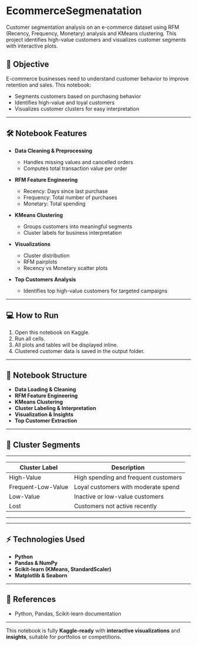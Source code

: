 # EcommerceSegmenatation
Customer segmentation analysis on an e-commerce dataset using RFM (Recency, Frequency, Monetary) analysis and KMeans clustering. This project identifies high-value customers and visualizes customer segments with interactive plots.

## 📌 Objective

E-commerce businesses need to understand customer behavior to improve retention and sales. This notebook:

- Segments customers based on purchasing behavior  
- Identifies high-value and loyal customers  
- Visualizes customer clusters for easy interpretation  

---

## 🛠 Notebook Features

- **Data Cleaning & Preprocessing**  
  - Handles missing values and cancelled orders  
  - Computes total transaction value per order  

- **RFM Feature Engineering**  
  - Recency: Days since last purchase  
  - Frequency: Total number of purchases  
  - Monetary: Total spending  

- **KMeans Clustering**  
  - Groups customers into meaningful segments  
  - Cluster labels for business interpretation  

- **Visualizations**  
  - Cluster distribution  
  - RFM pairplots  
  - Recency vs Monetary scatter plots  

- **Top Customers Analysis**  
  - Identifies top high-value customers for targeted campaigns  

---

## 💻 How to Run

1. Open this notebook on Kaggle.  
2. Run all cells.  
3. All plots and tables will be displayed inline.  
4. Clustered customer data is saved in the output folder.

---

## 📂 Notebook Structure

- **Data Loading & Cleaning**  
- **RFM Feature Engineering**  
- **KMeans Clustering**  
- **Cluster Labeling & Interpretation**  
- **Visualization & Insights**  
- **Top Customer Extraction**

---

## 🧩 Cluster Segments
--------------------------------------------------------------
| Cluster Label       | Description                          |
|---------------------|--------------------------------------|
| High-Value          | High spending and frequent customers | 
| Frequent-Low-Value  | Loyal customers with moderate spend  |
| Low-Value           | Inactive or low-value customers      |
| Lost                | Customers not active recently        |
--------------------------------------------------------------
---

## ⚡ Technologies Used

- **Python**  
- **Pandas & NumPy**  
- **Scikit-learn (KMeans, StandardScaler)**  
- **Matplotlib & Seaborn**  

---

## 🔗 References


- Python, Pandas, Scikit-learn documentation  

---

This notebook is fully **Kaggle-ready** with **interactive visualizations** and **insights**, suitable for portfolios or competitions.
